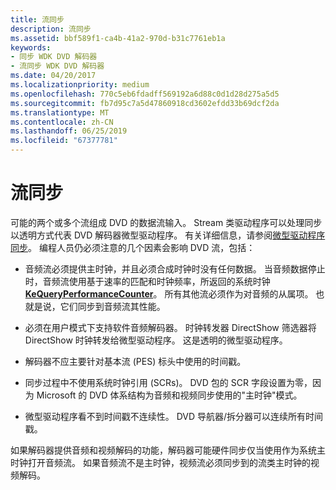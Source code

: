 ```yaml
---
title: 流同步
description: 流同步
ms.assetid: bbf589f1-ca4b-41a2-970d-b31c7761eb1a
keywords:
- 同步 WDK DVD 解码器
- 流同步 WDK DVD 解码器
ms.date: 04/20/2017
ms.localizationpriority: medium
ms.openlocfilehash: 770c5eb6fdadff569192a6d88c0d1d28d275a5d5
ms.sourcegitcommit: fb7d95c7a5d47860918cd3602efdd33b69dcf2da
ms.translationtype: MT
ms.contentlocale: zh-CN
ms.lasthandoff: 06/25/2019
ms.locfileid: "67377781"
---
```

# <a name="stream-synchronization"></a>流同步





可能的两个或多个流组成 DVD 的数据流输入。 Stream 类驱动程序可以处理同步以透明方式代表 DVD 解码器微型驱动程序。 有关详细信息，请参阅[微型驱动程序同步](minidriver-synchronization.md)。 编程人员仍必须注意的几个因素会影响 DVD 流，包括：

-   音频流必须提供主时钟，并且必须合成时钟时没有任何数据。 当音频数据停止时，音频流使用基于速率的匹配和时钟频率，所返回的系统时钟[ **KeQueryPerformanceCounter**](https://docs.microsoft.com/windows-hardware/drivers/ddi/content/ntifs/nf-ntifs-kequeryperformancecounter)。 所有其他流必须作为对音频的从属项。 也就是说，它们同步到音频流其性能。

-   必须在用户模式下支持软件音频解码器。 时钟转发器 DirectShow 筛选器将 DirectShow 时钟转发给微型驱动程序。 这是透明的微型驱动程序。

-   解码器不应主要针对基本流 (PES) 标头中使用的时间戳。

-   同步过程中不使用系统时钟引用 (SCRs)。 DVD 包的 SCR 字段设置为零，因为 Microsoft 的 DVD 体系结构为音频和视频同步使用的"主时钟"模式。

-   微型驱动程序看不到时间戳不连续性。 DVD 导航器/拆分器可以连续所有时间戳。

如果解码器提供音频和视频解码的功能，解码器可能硬件同步仅当使用作为系统主时钟打开音频流。 如果音频流不是主时钟，视频流必须同步到的流类主时钟的视频解码。

 

 




